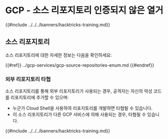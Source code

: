# GCP - 소스 리포지토리 인증되지 않은 열거

{{#include ../../../banners/hacktricks-training.md}}

## 소스 리포지토리

소스 리포지토리에 대한 자세한 정보는 다음을 확인하세요:

{{#ref}}
../gcp-services/gcp-source-repositories-enum.md
{{#endref}}

### 외부 리포지토리 타협

소스 리포지토리를 통해 외부 리포지토리가 사용되는 경우, 공격자는 자신의 악성 코드를 리포지토리에 추가할 수 있으며:

- 누군가 Cloud Shell을 사용하여 리포지토리를 개발하면 타협될 수 있습니다.
- 이 소스 리포지토리가 다른 GCP 서비스에 의해 사용되는 경우, 타협될 수 있습니다.

{{#include ../../../banners/hacktricks-training.md}}
